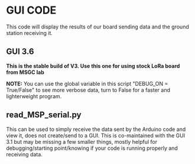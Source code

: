 # GUI CODE
This code will display the results of our board sending data and the ground station receiving it.

## GUI 3.6
**This is the stable build of V3. Use this one for using stock LoRa board from MSGC lab**

**NOTE:** You can use the global variable in this script "DEBUG_ON = True/False" to see more verbose data, turn to False for
a faster and lighterweight program.

## read_MSP_serial.py
This can be used to simply receive the data sent by the Arduino code and view it, does not create/send to a GUI. This is co-maintained
with the GUI 3.1 but may be missing a few smaller things, mostly helpful for debugging/starting point/knowing if your code is running
properly and receiving data.
